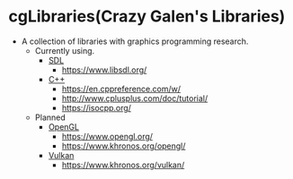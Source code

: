 # cgLibraries(Crazy Galen's Libraries)

* A collection of libraries with graphics programming research.
  * Currently using.
    * [SDL](https://www.libsdl.org/)
      * https://www.libsdl.org/
    * [C++](https://en.cppreference.com/w/)
      * https://en.cppreference.com/w/
      * http://www.cplusplus.com/doc/tutorial/
      * https://isocpp.org/
  * Planned
    * [OpenGL](https://www.khronos.org/opengl/)
      * https://www.opengl.org/
      * https://www.khronos.org/opengl/
    * [Vulkan](https://www.khronos.org/vulkan/)
      * https://www.khronos.org/vulkan/
